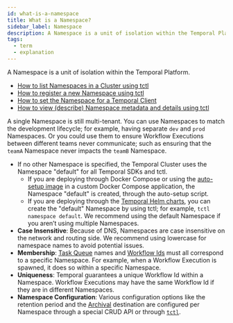 ```yaml
---
id: what-is-a-namespace
title: What is a Namespace?
sidebar_label: Namespace
description: A Namespace is a unit of isolation within the Temporal Platform
tags:
  - term
  - explanation
---
```


A Namespace is a unit of isolation within the Temporal Platform.

- [How to list Namespaces in a Cluster using tctl](/tctl/namespace/list)
- [How to register a new Namespace using tctl](/tctl/namespace/register)
- [How to set the Namespace for a Temporal Client](/dev-guide/foundations#set-namespace)
- [How to view (describe) Namespace metadata and details using tctl](/tctl/namespace/describe)

A single Namespace is still multi-tenant.
You can use Namespaces to match the development lifecycle; for example, having separate `dev` and `prod` Namespaces.
Or you could use them to ensure Workflow Executions between different teams never communicate; such as ensuring that the `teamA` Namespace never impacts the `teamB` Namespace.

- If no other Namespace is specified, the Temporal Cluster uses the Namespace "default" for all Temporal SDKs and tctl.
  - If you are deploying through Docker Compose or using the [auto-setup image](https://github.com/temporalio/docker-builds/blob/main/docker/auto-setup.sh) in a custom Docker Compose application, the Namespace "default" is created, through the auto-setup script.
  - If you are deploying through the [Temporal Helm charts](https://github.com/temporalio/helm-charts), you can create the "default" Namespace by using tctl; for example, `tctl namespace default`.
    We recommend using the default Namespace if you aren’t using multiple Namespaces.
- **Case Insensitive**: Because of DNS, Namespaces are case insensitive on the network and routing side.
  We recommend using lowercase for namespace names to avoid potential issues.
- **Membership**: [Task Queue](/concepts/what-is-a-task-queue) names and [Workflow Ids](/concepts/what-is-a-workflow-id) must all correspond to a specific Namespace.
  For example, when a Workflow Execution is spawned, it does so within a specific Namespace.
- **Uniqueness**: Temporal guarantees a unique Workflow Id within a Namespace.
  Workflow Executions may have the same Workflow Id if they are in different Namespaces.
- **Namespace Configuration**: Various configuration options like the retention period and the [Archival](/concepts/what-is-archival) destination are configured per Namespace through a special CRUD API or through [`tctl`](/tctl).
